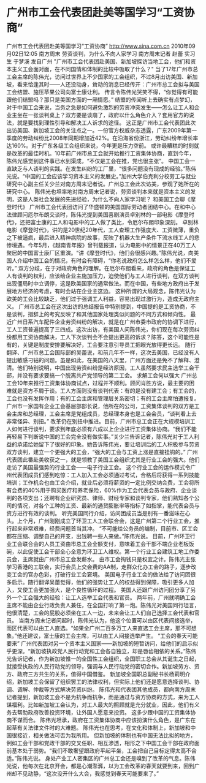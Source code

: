# 广州市工会代表团赴美等国学习“工资协商”

广州市工会代表团赴美等国学习“工资协商”
http://www.sina.com.cn  2010年09月02日12:05  南方周末
劳资谈判，为什么不向人家学习
南方周末记者 赵蕾 实习生 于梦溪
发自广州
"广州市工会代表团赴美国、新加坡探访当地工会，他们和资本主义工会面对面，在不同国情和体制的比较中吸取了什么？"
当了17年广州市总工会主席的陈伟光，访问过世界上不少国家的工会组织，不过8月出访美国、新加坡，看来恰逢其时——人还没动身，耸动的消息已经传开：广州市总工会拟与美国工会结盟、施压苹果公司向富士康让利。
传言令陈伟光哭笑不得，“你觉得有可能跟他们结盟吗？那只是美国方面的一厢情愿。”
结盟的传闻听上去确实有点梦幻，对于中国工会来说，当务之急是如何避免激烈的劳资冲突发生——怎么让工人和企业主坐在一张谈判桌上？双方要是谈崩了，政府以什么角色介入？套用官方的说法，就是要找到理性引导和解决工人诉求的途径。
这正是广州市工会代表团此次出访美国、新加坡工会的关注点之一。一份官方权威杂志透露，广东2009年第一季度的劳动纠纷比2008年同期增加近42%。在沿海省份浙江，劳动纠纷年增长率达160%。对于广东各级工会组织来说，今年更是压力空前。
或许最糟糕的时刻就是改革的最佳时机。10年前广州市总工会就开始推行工资集体协商，直到今年，陈伟光感觉到这件事已水到渠成，“不仅是工会在推，党也很主张”。
中国工会一直缺乏与人谈判的实践。在发生纠纷的工厂里，“很多问题没有现成的经验。”陈伟光说。“中国的工会应该学习资本主义的发展史。”加州大学伯克利分校劳工与就业研究中心副主任关少兰对南方周末记者说。广州总工会此次访美，参观了她所在的研究中心。
陈伟光也坦率地对南方周末记者说，劳资谈判本来就是资本主义的发明，这是人类社会发展的先进经验，为什么不向人家学习呢？
和美国工会聊《摩登时代》
广州市工会代表团访问了华盛顿的美国国际劳动者团结中心。在和中心法律顾问厄尔布朗交谈时，陈伟光提到美国喜剧演员卓别林的一部电影《摩登时代》，还把富士康的工人和电影中的工人做了类比，令厄尔布朗印象深刻。
卓别林电影《摩登时代》，讲的是20世纪20年代，工人查理工作强度大、工资微薄，重负之下被逼疯，最后进入精神病院的故事，反映了机器大生产条件下流水线工人的悲惨境遇。今年5月，《越南青年报》曾刊载报道，认为电影中的情景正在40万工人聚居的中国富士康厂区重演。“讲《摩登时代》，他们会很感兴趣。”陈伟光说，向美国人介绍中国工会的情况，有时会有障碍，“你老说政府怎么样怎么样，他们不爱听。”
双方分歧，在于对政府角色的理解。在厄尔布朗看来，政府的角色是保证工人有谈判的权利，应该给企业主施加压力，迫使他们与工人进行谈判，在双方谈判出现僵局时中立调停，这是欧美国家的通常做法。而在中国，有些地方政府出于发展地方经济的考虑，有时会站在企业主这边。
这种所谓的大局观念，陈伟光认为欧美的工会比较缺乏，他们过于强调工人利益，容易出现过激行为，造成无政府主义。
广州市总工会在这次出访的总结报告中特别提到，中国提的是工资协商，不是谈判，措辞上的考究反映了和其他国家处理类似问题的不同方式和倾向性。
最近广州日系汽车配件企业劳资纠纷的解决，就是在广州市委市政府的协调下进行，工人工资普遍提高了三四成。这次出访，有美国人问陈伟光，你们现在每次劳资纠纷都用工资协商解决，工人下次谈判会不会提出更高的诉求？陈答，这个可能性是有的，关键是制度安排要解决好，工会要注意引导员工把眼光放得更长远。
随行翻译、广州市总工会国际部的吴蕾说，和前几年不一样，这次去美国，已经没有人提出敏感刁钻的问题。虽是如此，在美国的八天里，广州方面还是免不了解释、澄清。他们特别说明，中国出现劳资纠纷是经济原因，工人虽然要求民主选举工会干部，并没有要求要搞一个脱离共产党领导的第二工会。
求解工会何以强大
广州总工会10年来推行工资集体协商试点，过程并不顺利。顾问肖胜方说，最主要的困难就是资方不屑于谈。工人方面则没有谈判代表：有的是没有建工会；有工会的，工会也没有发挥作用；有的工会主席和管理层关系密切；有的工会主席怕遭报复。
广州市一家国有企业工会基层部部长说，他所在的公司，工资集体谈判的双方是工会主席和总经理，工会主席是党组成员，总经理本身也是工会会员，“谈判看上去非常怪异、别扭。”
改革仍在别扭中推进。目前，广州市总工会正在大规模培训工人如何进行谈判，要求到年底必须有六成以上企业进行工资集体协商。“我们不能再轻易下判断说中国的工会完全没有做实事。”关少兰告诉记者，陈伟光对于工人利益的承诺给她留下了很好的印象。她告诉陈伟光，要让培训后的工人积极参与劳资双方谈判，建立一个更强大的工会，“强大的工会与工资上涨是直接挂钩的。”
广州代表团此番赴美收获之一，就是领教了美国工会组织尤其是行业工会的强大。他们走访了美国最强势的行业工会——电子行业工会。
这个行业工会的运作模式令广州代表团成员们感到吃惊：工人加入工会必须通过考试，合格后将获得一系列技能培训；工作机会也由工会介绍，就业后必须将薪资的一定比例交纳会费，工会将所有会费的40%用于购买医疗和养老保险，60%作为工会代表会员与政府、企业谈判的各项支出；还聘有企业研究员、律师、财经专家和谈判专家，他们熟知各个公司的情况，对各个工种的工资、最新的通货膨胀率等指标了如指掌，能代表会员与资方进行有效的谈判。
听完美国同行介绍，访问团成员当是别有一番滋味在心头。上个月，广州刚刚成立了环卫工人工会联合会，这是广州第二个行业工会，推行起来非常艰难，经费问题首当其冲。
“不可能给公务员的编制，目前市、区工会都在压缩、调整自己的开支，出钱聘一些人来做。”陈伟光说。
目前，广州环卫行业工会联合会的人员工资由市总工会全额支付，意味着工会干部不端企业老板饭碗，以此促使工会干部全心全意为环卫工人维权。第一个行业工会建筑工地工作委员会，主席就由广州市总工会发薪水。
由市工会掏钱只是权宜之计。陈伟光主张学习香港的工联会，实行会员上交会费的AA制，走群众化办工会的路子，逐步改变工会的官办色彩，打破行业工会窘境。
美国电子行业工会的做法给了访问团很多启示。随行翻译吴蕾觉得，他们的强势让工人的权益得到保障，吸引更多人加入，又使工会更加强大，是个良性循环的过程。
美国人还跟广州访问团分享了另外一个工会强大的经验：让工人选举工会代表和官员。
两年前，广州就明确工会主席不能由企业行政负责人兼任，在全国打响了第一炮。陈伟光对美国同行坦言，他很清楚，工会的屁股必须坐在工人一边，未来会让工人们自己选择工会代表和官员。
当南方周末记者问起时，陈伟光认为，他这个位置可以由区代表间接选举，而区代表可以由工人直选。“如果全广州二百多万工人来直选工会主席，那不可想象。”他还建议，富士康的工会主席，可以由工人间接选举产生。
“工会的春天可能要来”
广州代表团对另一个资本主义国家——新加坡的短暂访问，给他们的启示似乎更深。“新加坡执政党人民行动党和工会各自独立，却是唇齿相依的关系。”陈伟光告诉记者，作为新加坡惟一的全国性工会组织，全国职工总会从其诞生之日起，就接受执政的人民行动党的领导，强调与人民行动党的密切合作。新加坡劳方、资方、政府三方共生的关系，值得中国借鉴。
新加坡全国职总副秘书长杨莉明介绍，新加坡工会保留了组织罢工的法律权利，但实际上他们还是愿意选择谈判、协调、调解、仲裁等方式解决劳资纠纷。
陈伟光和代表团其他成员，都向南方周末记者提到，新加坡工会不是为抗争而抗争，而是通过与资方协商的方式，来为工人谋福利。比如新加坡工会认为，对工人最大的照顾就是充分就业，因此，他们有义务去帮助政府改善投资环境，让外国人愿意来投资。
这多少跟中国的工资集体协商不谋而合。
陈伟光坦承，政府在工资集体协商中应该扮演什么角色，是广东在起草有关法律文件时的大难题。
陈伟光也在思考，在文化和体制上，新加坡和中国很接近，相关做法可否为我所用。
但新加坡的体制也有中国无法比拟的地方，例如工会干部和党政干部的交叉任职、相互渗透，相形之下中国工会干部在政府面前基本处于弱势。“我们不敢奢望跟政府平起平坐，工会把自己目标定得太高不合适。”陈伟光说。
身处产业工人密集区的广州总工会还是嗅到了改革的气息。陈伟光说，他每次在北京开会，都是心潮澎湃，以为工会改革的春天就要到来，回到广州却不见动静，“这次没开什么大会，我感觉到春天可能要来了。”

